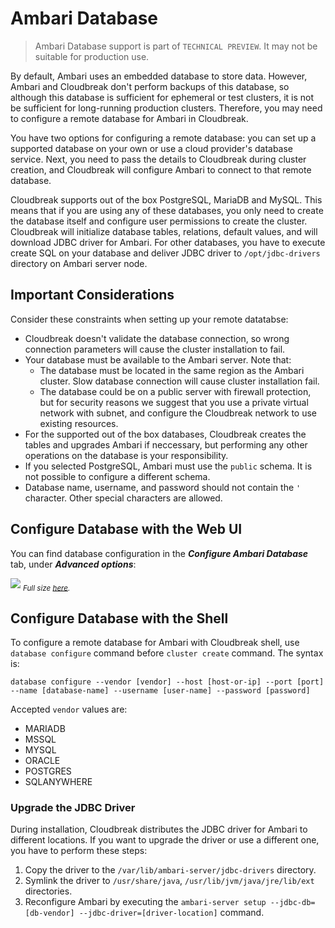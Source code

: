 # Ambari Database

> Ambari Database support is part of `TECHNICAL PREVIEW`. It may not be suitable for production use.

By default, Ambari uses an embedded database to store data. However, Ambari and Cloudbreak don't perform backups of this database, so although this database is sufficient for ephemeral or test clusters, it is not be sufficient for long-running production clusters. Therefore, you may need to configure a remote database for Ambari in Cloudbreak.  

You have two options for configuring a remote database: you can set up a supported database on your own or use a cloud provider's database service. Next, you need to pass the details to Cloudbreak during cluster creation, and Cloudbreak will configure Ambari to connect to that remote database. 

Cloudbreak supports out of the box PostgreSQL, MariaDB and MySQL. This means that if you are using any of these databases, you only need to create the database itself and configure user permissions to create the cluster. Cloudbreak will initialize database tables, relations, default values, and will download JDBC driver for Ambari. For other databases, you have to execute create SQL on your database and deliver JDBC driver to `/opt/jdbc-drivers` directory on Ambari server node.

## Important Considerations

Consider these constraints when setting up your remote datatabse:   

- Cloudbreak doesn't validate the database connection, so wrong connection parameters will cause the cluster installation to fail.
- Your database must be available to the Ambari server. Note that:
    - The database must be located in the same region as the Ambari cluster. Slow database connection will cause cluster installation fail.
    - The database could be on a public server with firewall protection, but for security reasons we suggest that you use a private virtual network with subnet, and configure the Cloudbreak network to use existing resources.
 - For the supported out of the box databases, Cloudbreak creates the tables and upgrades Ambari if neccessary, but performing any other operations on the database is your responsibility.
- If you selected PostgreSQL, Ambari must use the `public` schema. It is not possible to configure a different schema.
- Database name, username, and password should not contain the `'` character. Other special characters are allowed.


## Configure Database with the Web UI

You can find database configuration in the ***Configure Ambari Database*** tab, under ***Advanced options***:

![](/images/ambari-database.png)
<sub>*Full size [here](/images/ambari-database.png).*</sub>

## Configure Database with the Shell

To configure a remote database for Ambari with Cloudbreak shell, use `database configure` command before `cluster create` command. The syntax is:

```
database configure --vendor [vendor] --host [host-or-ip] --port [port] --name [database-name] --username [user-name] --password [password]
```

Accepted `vendor` values are:

- MARIADB
- MSSQL
- MYSQL
- ORACLE
- POSTGRES
- SQLANYWHERE

### Upgrade the JDBC Driver

During installation, Cloudbreak distributes the JDBC driver for Ambari to different locations. If you want to upgrade the driver or use a different one, you have to perform these steps:

1. Copy the driver to the `/var/lib/ambari-server/jdbc-drivers` directory.
2. Symlink the driver to `/usr/share/java`, `/usr/lib/jvm/java/jre/lib/ext` directories.
3. Reconfigure Ambari by executing the `ambari-server setup --jdbc-db=[db-vendor] --jdbc-driver=[driver-location]` command.

